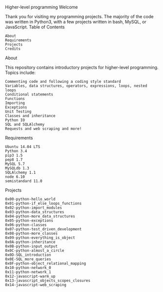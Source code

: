 Higher-level programming
Welcome

Thank you for visiting my programming projects. The majority of the code was written in Python3, with a few projects written in bash, MySQL, or JavaScript.
Table of Contents

    About
    Requirements
    Projects
    Credits

About

This repository contains introductory projects for higher-level programming. Topics include:

    Commenting code and following a coding style standard
    Variables, data structures, operators, expressions, loops, nested loops
    Conditional statements
    Functions
    Importing
    Exceptions
    Unit Testing
    Classes and inheritance
    Python IO
    SQL and SQLAlchemy
    Requests and web scraping and more!

Requirements

    Ubuntu 14.04 LTS
    Python 3.4
    pip3 1.5
    pep8 1.7
    MySQL 5.7
    MySQLdb 1.3
    SQLAlchemy 1.1
    node 6.10
    semistandard 11.0

Projects

    0x00-python-hello_world
    0x01-python-if_else_loops_functions
    0x02-python-import_modules
    0x03-python-data_structures
    0x04-python-more_data_structures
    0x05-python-exceptions
    0x06-python-classes
    0x07-python-test_driven_development
    0x08-python-more_classes
    0x09-python-everything_is_object
    0x0A-python-inheritance
    0x0B-python-input_output
    0x0C-python-almost_a_circle
    0x0D-SQL_introduction
    0x0E-SQL_more_queries
    0x0F-python-object_relational_mapping
    0x10-python-network_0
    0x11-python-network_1
    0x12-javascript-warm_up
    0x13-javascript_objects_scopes_closures
    0x14-javascript-web_scraping

